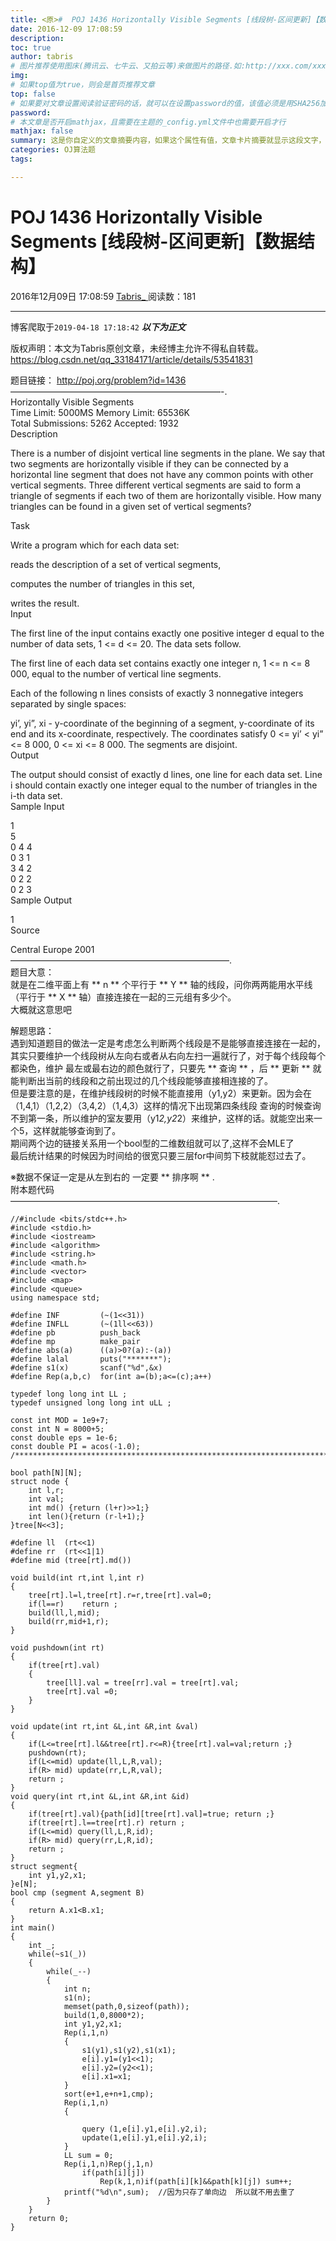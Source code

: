 ```yaml
---
title: <原>#  POJ 1436 Horizontally Visible Segments [线段树-区间更新]【数据结构】
date: 2016-12-09 17:08:59
description:
toc: true
author: tabris
# 图片推荐使用图床(腾讯云、七牛云、又拍云等)来做图片的路径.如:http://xxx.com/xxx.jpg
img: 
# 如果top值为true，则会是首页推荐文章
top: false
# 如果要对文章设置阅读验证密码的话，就可以在设置password的值，该值必须是用SHA256加密后的密码，防止被他人识破
password: 
# 本文章是否开启mathjax，且需要在主题的_config.yml文件中也需要开启才行
mathjax: false
summary: 这是你自定义的文章摘要内容，如果这个属性有值，文章卡片摘要就显示这段文字，否则程序会自动截取文章的部分内容作为摘要
categories: OJ算法题
tags:

---
```





#  POJ 1436 Horizontally Visible Segments [线段树-区间更新]【数据结构】

2016年12月09日 17:08:59  [ Tabris_ ](https://me.csdn.net/qq_33184171) 阅读数：181


--- 
 博客爬取于`2019-04-18 17:18:42`
***以下为正文***

版权声明：本文为Tabris原创文章，未经博主允许不得私自转载。
https://blog.csdn.net/qq_33184171/article/details/53541831

题目链接： [ http://poj.org/problem?id=1436 ](http://poj.org/problem?id=1436)  
————————————————————————-.  
Horizontally Visible Segments  
Time Limit: 5000MS Memory Limit: 65536K  
Total Submissions: 5262 Accepted: 1932  
Description

There is a number of disjoint vertical line segments in the plane. We say that
two segments are horizontally visible if they can be connected by a horizontal
line segment that does not have any common points with other vertical
segments. Three different vertical segments are said to form a triangle of
segments if each two of them are horizontally visible. How many triangles can
be found in a given set of vertical segments?

Task

Write a program which for each data set:

reads the description of a set of vertical segments,

computes the number of triangles in this set,

writes the result.  
Input

The first line of the input contains exactly one positive integer d equal to
the number of data sets, 1 <= d <= 20. The data sets follow.

The first line of each data set contains exactly one integer n, 1 <= n <= 8
000, equal to the number of vertical line segments.

Each of the following n lines consists of exactly 3 nonnegative integers
separated by single spaces:

yi’, yi”, xi - y-coordinate of the beginning of a segment, y-coordinate of its
end and its x-coordinate, respectively. The coordinates satisfy 0 <= yi’ < yi”
<= 8 000, 0 <= xi <= 8 000. The segments are disjoint.  
Output

The output should consist of exactly d lines, one line for each data set. Line
i should contain exactly one integer equal to the number of triangles in the
i-th data set.  
Sample Input

1  
5  
0 4 4  
0 3 1  
3 4 2  
0 2 2  
0 2 3  
Sample Output

1  
Source

Central Europe 2001  
—————————————————————————.  
题目大意：  
就是在二维平面上有 ** n ** 个平行于 ** Y ** 轴的线段，问你两两能用水平线（平行于 ** X ** 轴）直接连接在一起的三元组有多少个。  
大概就这意思吧

解题思路：  
遇到知道题目的做法一定是考虑怎么判断两个线段是不是能够直接连接在一起的，其实只要维护一个线段树从左向右或者从右向左扫一遍就行了，对于每个线段每个都染色，维护
最左或最右边的颜色就行了，只要先 ** 查询 ** ，后 ** 更新 ** 就能判断出当前的线段和之前出现过的几个线段能够直接相连接的了。  
但是要注意的是，在维护线段树的时候不能直接用（y1,y2）来更新。因为会在（1,4,1）（1,2,2）（3,4,2）（1,4,3）这样的情况下出现第四条线段
查询的时候查询不到第一条，所以维护的室友要用（y1*2,y2*2）来维护，这样的话。就能空出来一个5，这样就能够查询到了。  
期间两个边的链接关系用一个bool型的二维数组就可以了,这样不会MLE了  
最后统计结果的时候因为时间给的很宽只要三层for中间剪下枝就能怼过去了。

※数据不保证一定是从左到右的 一定要 ** 排序啊 ** .  
附本题代码  
——————————————————————————————–.

    
    
    //#include <bits/stdc++.h>
    #include <stdio.h>
    #include <iostream>
    #include <algorithm>
    #include <string.h>
    #include <math.h>
    #include <vector>
    #include <map>
    #include <queue>
    using namespace std;
    
    #define INF         (~(1<<31))
    #define INFLL       (~(1ll<<63))
    #define pb          push_back
    #define mp          make_pair
    #define abs(a)      ((a)>0?(a):-(a))
    #define lalal       puts("*******");
    #define s1(x)       scanf("%d",&x)
    #define Rep(a,b,c)  for(int a=(b);a<=(c);a++)
    
    typedef long long int LL ;
    typedef unsigned long long int uLL ;
    
    const int MOD = 1e9+7;
    const int N = 8000+5;
    const double eps = 1e-6;
    const double PI = acos(-1.0);
    /***********************************************************************/
    
    bool path[N][N];
    struct node {
        int l,r;
        int val;
        int md() {return (l+r)>>1;}
        int len(){return (r-l+1);}
    }tree[N<<3];
    
    #define ll  (rt<<1)
    #define rr  (rt<<1|1)
    #define mid (tree[rt].md())
    
    void build(int rt,int l,int r)
    {
        tree[rt].l=l,tree[rt].r=r,tree[rt].val=0;
        if(l==r)    return ;
        build(ll,l,mid);
        build(rr,mid+1,r);
    }
    
    void pushdown(int rt)
    {
        if(tree[rt].val)
        {
            tree[ll].val = tree[rr].val = tree[rt].val;
            tree[rt].val =0;
        }
    }
    
    void update(int rt,int &L,int &R,int &val)
    {
        if(L<=tree[rt].l&&tree[rt].r<=R){tree[rt].val=val;return ;}
        pushdown(rt);
        if(L<=mid) update(ll,L,R,val);
        if(R> mid) update(rr,L,R,val);
        return ;
    }
    void query(int rt,int &L,int &R,int &id)
    {
        if(tree[rt].val){path[id][tree[rt].val]=true; return ;}
        if(tree[rt].l==tree[rt].r) return ;
        if(L<=mid) query(ll,L,R,id);
        if(R> mid) query(rr,L,R,id);
        return ;
    }
    struct segment{
        int y1,y2,x1;
    }e[N];
    bool cmp (segment A,segment B)
    {
        return A.x1<B.x1;
    }
    int main()
    {
        int _;
        while(~s1(_))
        {
            while(_--)
            {
                int n;
                s1(n);
                memset(path,0,sizeof(path));
                build(1,0,8000*2);
                int y1,y2,x1;
                Rep(i,1,n)
                {
                    s1(y1),s1(y2),s1(x1);
                    e[i].y1=(y1<<1);
                    e[i].y2=(y2<<1);
                    e[i].x1=x1;
                }
                sort(e+1,e+n+1,cmp);
                Rep(i,1,n)
                {
    
                    query (1,e[i].y1,e[i].y2,i);
                    update(1,e[i].y1,e[i].y2,i);
                }
                LL sum = 0;
                Rep(i,1,n)Rep(j,1,n)
                    if(path[i][j])
                        Rep(k,1,n)if(path[i][k]&&path[k][j]) sum++;
                printf("%d\n",sum);  //因为只存了单向边  所以就不用去重了
            }
        }
        return 0;
    }

